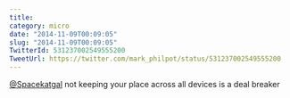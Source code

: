 ```yaml
---
title: 
category: micro
date: "2014-11-09T00:09:05"
slug: "2014-11-09T00:09:05"
TwitterId: 531237002549555200
TweetUrl: https://twitter.com/mark_philpot/status/531237002549555200
---
```


[@Spacekatgal](https://twitter.com/Spacekatgal) not keeping your place across
all devices is a deal breaker
